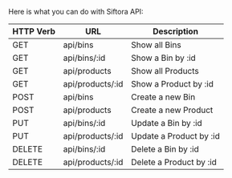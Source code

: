 Here is what you can do with Siftora API:

| HTTP Verb | URL              | Description             |
| --------- | ---------------- | ----------------------- |
| GET       | api/bins         | Show all Bins           |
| GET       | api/bins/:id     | Show a Bin by :id       |
| GET       | api/products     | Show all Products       |
| GET       | api/products/:id | Show a Product by :id   |
| POST      | api/bins         | Create a new Bin        |
| POST      | api/products     | Create a new Product    |
| PUT       | api/bins/:id     | Update a Bin by :id     |
| PUT       | api/products/:id | Update a Product by :id |
| DELETE    | api/bins/:id     | Delete a Bin by :id     |
| DELETE    | api/products/:id | Delete a Product by :id |
